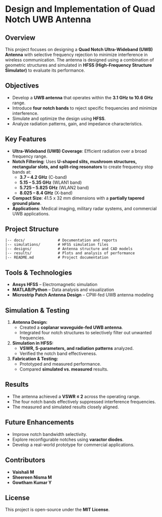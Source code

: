 # Design and Implementation of Quad Notch UWB Antenna

## Overview
This project focuses on designing a **Quad Notch Ultra-Wideband (UWB) Antenna** with selective frequency rejection to minimize interference in wireless communication. The antenna is designed using a combination of geometric structures and simulated in **HFSS (High-Frequency Structure Simulator)** to evaluate its performance.

## Objectives
- Develop a **UWB antenna** that operates within the **3.1 GHz to 10.6 GHz** range.
- Introduce **four notch bands** to reject specific frequencies and minimize interference.
- Simulate and optimize the design using **HFSS**.
- Analyze radiation patterns, gain, and impedance characteristics.

## Key Features
- **Ultra-Wideband (UWB) Coverage**: Efficient radiation over a broad frequency range.
- **Notch Filtering**: Uses **U-shaped slits, mushroom structures, rectangular slots, and split-ring resonators** to create frequency stop bands at:
  - **3.7 – 4.2 GHz** (C-band)
  - **5.15 – 5.35 GHz** (WLAN1 band)
  - **5.725 – 5.825 GHz** (WLAN2 band)
  - **8.025 – 8.4 GHz** (X-band)
- **Compact Size**: 41.5 x 32 mm dimensions with a **partially tapered ground plane**.
- **Applications**: Medical imaging, military radar systems, and commercial UWB applications.

## Project Structure
```
|-- docs/               # Documentation and reports
|-- simulations/        # HFSS simulation files
|-- designs/            # Antenna structure and CAD models
|-- results/            # Plots and analysis of performance
|-- README.md           # Project documentation
```

## Tools & Technologies
- **Ansys HFSS** – Electromagnetic simulation
- **MATLAB/Python** – Data analysis and visualization
- **Microstrip Patch Antenna Design** – CPW-fed UWB antenna modeling

## Simulation & Testing
1. **Antenna Design:**
   - Created a **coplanar waveguide-fed UWB antenna**.
   - Integrated four notch structures to selectively filter out unwanted frequencies.
2. **Simulation in HFSS:**
   - **VSWR, S-parameters, and radiation patterns** analyzed.
   - Verified the notch band effectiveness.
3. **Fabrication & Testing:**
   - Prototyped and measured performance.
   - Compared **simulated vs. measured** results.

## Results
- The antenna achieved a **VSWR ≤ 2** across the operating range.
- The four notch bands effectively suppressed interference frequencies.
- The measured and simulated results closely aligned.

## Future Enhancements
- Improve notch bandwidth selectivity.
- Explore reconfigurable notches using **varactor diodes**.
- Develop a real-world prototype for commercial applications.

## Contributors
- **Vaishali M**  
- **Sheereen Nisma M**  
- **Gowtham Kumar Y**  

## License
This project is open-source under the **MIT License**.

